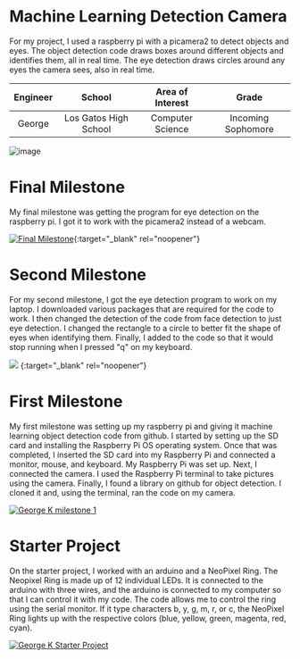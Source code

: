 ﻿# Machine Learning Detection Camera
For my project, I used a raspberry pi with a picamera2 to detect objects and eyes. The object detection code draws boxes around different objects and identifies them, all in real time. The eye detection draws circles around any eyes the camera sees, also in real time. 

| **Engineer** | **School** | **Area of Interest** | **Grade** |
|:--:|:--:|:--:|:--:|
| George | Los Gatos High School | Computer Science | Incoming Sophomore

![image](https://user-images.githubusercontent.com/107579713/174339039-3c74fc92-e809-4c39-a8a3-21d61a538fcb.png)

  
# Final Milestone
My final milestone was getting the program for eye detection on the raspberry pi. I got it to work with the picamera2 instead of a webcam.  

[![Final Milestone](https://res.cloudinary.com/marcomontalbano/image/upload/v1612573869/video_to_markdown/images/youtube--F7M7imOVGug-c05b58ac6eb4c4700831b2b3070cd403.jpg )](https://www.youtube.com/watch?v=F7M7imOVGug&feature=emb_logo "Final Milestone"){:target="_blank" rel="noopener"}

# Second Milestone
For my second milestone, I got the eye detection program to work on my laptop. I downloaded various packages that are required for the code to work. I then changed the detection of the code from face detection to just eye detection. I changed the rectangle to a circle to better fit the shape of eyes when identifying them. Finally, I added to the code so that it would stop running when I pressed "q" on my keyboard.

[![](https://res.cloudinary.com/marcomontalbano/image/upload/v1655923419/video_to_markdown/images/youtube--WtUPKN5Uh3I-c05b58ac6eb4c4700831b2b3070cd403.jpg)](https://www.youtube.com/watch?v=WtUPKN5Uh3I "") {:target="_blank" rel="noopener"}
# First Milestone
  

My first milestone was setting up my raspberry pi and giving it machine learning object detection code from github. I started by setting up the SD card and installing the Raspberry Pi OS operating system. Once that was completed, I inserted the SD card into my Raspberry Pi and connected a monitor, mouse, and keyboard. My Raspberry Pi was set up. Next, I connected the camera. I used the Raspberry Pi terminal to take pictures using the camera. Finally, I found a library on github for object detection. I cloned it and, using the terminal, ran the code on my camera. 

[![George K milestone 1](https://res.cloudinary.com/marcomontalbano/image/upload/v1655923371/video_to_markdown/images/youtube--2VjpJtcZLl0-c05b58ac6eb4c4700831b2b3070cd403.jpg)](https://www.youtube.com/watch?v=2VjpJtcZLl0 "George Milestone 1")

# Starter Project
  

On the starter project, I worked with an arduino and a NeoPixel Ring. The Neopixel Ring is made up of 12 individual LEDs. It is connected to the arduino with three wires, and the arduino is connected to my computer so that I can control it with my code. The code allows me to control the ring using the serial monitor. If it type characters b, y, g, m, r, or c, the NeoPixel Ring lights up with the respective colors (blue, yellow, green, magenta, red, cyan). 


[![George K Starter Project](https://res.cloudinary.com/marcomontalbano/image/upload/v1655741724/video_to_markdown/images/youtube--NjxrbR2duPs-c05b58ac6eb4c4700831b2b3070cd403.jpg)](https://youtu.be/NjxrbR2duPs "George K Starter Project")

